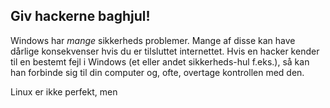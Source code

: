 <?php require("../../entete.php"); ?> <?php require("../../base.php"); ?> <?php require("../../fonctions.php"); ?>

<div id="corps">

<h2>Giv hackerne baghjul!</h2>

<p>Windows har <i>mange</i> sikkerheds problemer. Mange af disse kan have dårlige konsekvenser hvis du er tilsluttet internettet. Hvis en hacker kender til en bestemt fejl i Windows (et eller andet sikkerheds-hul f.eks.), så kan han forbinde sig til din computer og, ofte, overtage kontrollen med den.</p>

<p>Linux er ikke perfekt, men</p>

</div>


